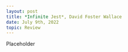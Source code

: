 ```yaml
---
layout: post
title: *Infinite Jest*, David Foster Wallace
date: July 9th, 2022
topic: Review
---
```


Placeholder
